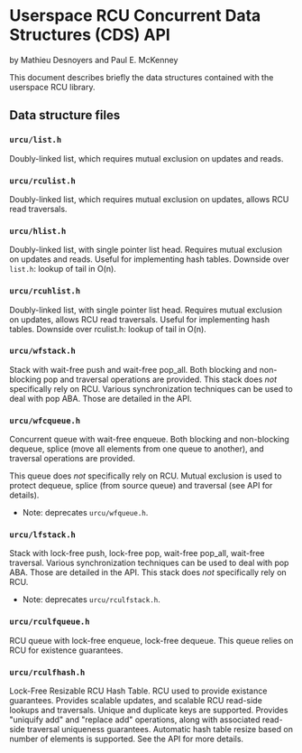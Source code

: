 Userspace RCU Concurrent Data Structures (CDS) API
==================================================

by Mathieu Desnoyers and Paul E. McKenney

This document describes briefly the data structures contained with the
userspace RCU library.


Data structure files
--------------------

### `urcu/list.h`

Doubly-linked list, which requires mutual exclusion on
updates and reads.


### `urcu/rculist.h`

Doubly-linked list, which requires mutual exclusion on
updates, allows RCU read traversals.


### `urcu/hlist.h`

Doubly-linked list, with single pointer list head. Requires
mutual exclusion on updates and reads. Useful for implementing hash tables.
Downside over `list.h`: lookup of tail in O(n).


### `urcu/rcuhlist.h`

Doubly-linked list, with single pointer list head.
Requires mutual exclusion on updates, allows RCU read traversals. Useful
for implementing hash tables. Downside over rculist.h: lookup of tail in O(n).


### `urcu/wfstack.h`

Stack with wait-free push and wait-free pop_all. Both
blocking and non-blocking pop and traversal operations are provided. This
stack does _not_ specifically rely on RCU. Various synchronization techniques
can be used to deal with pop ABA. Those are detailed in the API.


### `urcu/wfcqueue.h`

Concurrent queue with wait-free enqueue. Both blocking and
non-blocking dequeue, splice (move all elements from one queue
to another), and traversal operations are provided.

This queue does _not_ specifically rely on RCU. Mutual exclusion
is used to protect dequeue, splice (from source queue) and
traversal (see API for details).

  - Note: deprecates `urcu/wfqueue.h`.


### `urcu/lfstack.h`

Stack with lock-free push, lock-free pop, wait-free pop_all,
wait-free traversal. Various synchronization techniques can be
used to deal with pop ABA. Those are detailed in the API.
This stack does _not_ specifically rely on RCU.

  - Note: deprecates `urcu/rculfstack.h`.


### `urcu/rculfqueue.h`

RCU queue with lock-free enqueue, lock-free dequeue.
This queue relies on RCU for existence guarantees.


### `urcu/rculfhash.h`

Lock-Free Resizable RCU Hash Table. RCU used to provide
existance guarantees. Provides scalable updates, and scalable
RCU read-side lookups and traversals. Unique and duplicate keys
are supported. Provides "uniquify add" and "replace add"
operations, along with associated read-side traversal uniqueness
guarantees. Automatic hash table resize based on number of
elements is supported. See the API for more details.
